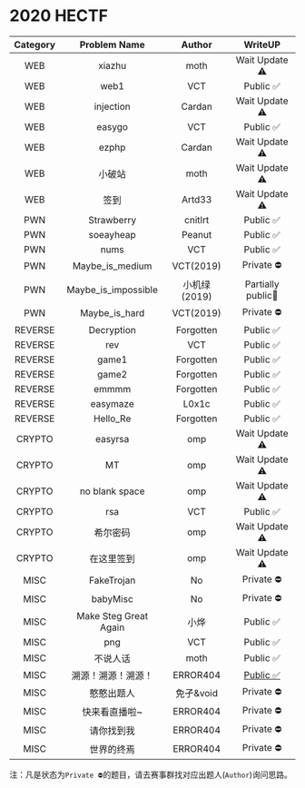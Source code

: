 # 2020 HECTF
| Category |     Problem Name      |    Author    |                           WriteUP                            |
| :------: | :-------------------: | :----------: | :----------------------------------------------------------: |
|   WEB    |        xiazhu         |     moth     |                        Wait Update ⚠️                         |
|   WEB    |         web1          |     VCT      |                           Public ✅                           |
|   WEB    |       injection       |    Cardan    |                        Wait Update ⚠️                         |
|   WEB    |        easygo         |     VCT      |                           Public ✅                           |
|   WEB    |         ezphp         |    Cardan    |                        Wait Update ⚠️                         |
|   WEB    |        小破站         |     moth     |                        Wait Update ⚠️                         |
|   WEB    |         签到          |    Artd33    |                        Wait Update ⚠️                         |
|   PWN    |      Strawberry       |   cnitlrt    |                           Public ✅                           |
|   PWN    |       soeayheap       |    Peanut    |                           Public ✅                           |
|   PWN    |         nums          |     VCT      |                           Public ✅                           |
|   PWN    |    Maybe_is_medium    |  VCT(2019)   |                          Private ⛔️                           |
|   PWN    |  Maybe_is_impossible  | 小机绿(2019) |                      Partially public🔰                       |
|   PWN    |     Maybe_is_hard     |  VCT(2019)   |                          Private ⛔️                           |
| REVERSE  |      Decryption       |  Forgotten   |                           Public ✅                           |
| REVERSE  |          rev          |     VCT      |                           Public ✅                           |
| REVERSE  |         game1         |  Forgotten   |                           Public ✅                           |
| REVERSE  |         game2         |  Forgotten   |                           Public ✅                           |
| REVERSE  |         emmmm         |  Forgotten   |                           Public ✅                           |
| REVERSE  |       easymaze        |    L0x1c     |                           Public ✅                           |
| REVERSE  |       Hello_Re        |  Forgotten   |                           Public ✅                           |
|  CRYPTO  |        easyrsa        |     omp      |                        Wait Update ⚠️                         |
|  CRYPTO  |          MT           |     omp      |                        Wait Update ⚠️                         |
|  CRYPTO  |    no blank space     |     omp      |                        Wait Update ⚠️                         |
|  CRYPTO  |          rsa          |     VCT      |                           Public ✅                           |
|  CRYPTO  |       希尔密码        |     omp      |                        Wait Update ⚠️                         |
|  CRYPTO  |      在这里签到       |     omp      |                        Wait Update ⚠️                         |
|   MISC   |      FakeTrojan       |      No      |                          Private ⛔️                           |
|   MISC   |       babyMisc        |      No      |                          Private ⛔️                           |
|   MISC   | Make Steg Great Again |     小烨     |                           Public ✅                           |
|   MISC   |          png          |     VCT      |                           Public ✅                           |
|   MISC   |       不说人话        |     moth     |                           Public ✅                           |
|   MISC   |  溯源！溯源！溯源！   |   ERROR404   | [Public ✅](https://mp.weixin.qq.com/s/Hhp8_mzOasgsd10v6EbkZQ) |
|   MISC   |      憨憨出题人       |  免孑&void   |                          Private ⛔️                           |
|   MISC   |     快来看直播啦~     |   ERROR404   |                          Private ⛔️                           |
|   MISC   |      请你找到我       |   ERROR404   |                          Private ⛔️                           |
|   MISC   |      世界的终焉       |   ERROR404   |                          Private ⛔️                           |

注：凡是状态为`Private ⛔️`的题目，请去赛事群找对应出题人(`Author`)询问思路。
